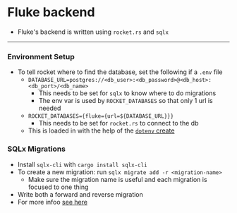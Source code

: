 # Fluke backend
- Fluke's backend is written using `rocket.rs` and `sqlx`

***

### Environment Setup
- To tell rocket where to find the database, set the following if a `.env` file
  - `DATABASE_URL=postgres://<db_user>:<db_password>@<db_host>:<db_port>/<db_name>`
    - This needs to be set for `sqlx` to know where to do migrations
    - The env var is used by `ROCKET_DATABASES` so that only 1 url is needed
  - `ROCKET_DATABASES={fluke={url=${DATABASE_URL}}}`
    - This needs to be set for `rocket.rs` to connect to the db
  - This is loaded in with the help of the [`dotenv` create](https://docs.rs/dotenv/0.15.0/dotenv/fn.dotenv.html)

### SQLx Migrations
- Install `sqlx-cli` with `cargo install sqlx-cli`
- To create a new migration: run `sqlx migrate add -r <migration-name>`
  - Make sure the migration name is useful and each migration is focused to one thing
- Write both a forward and reverse migration
- For more infoo [see here](https://crates.io/crates/sqlx-cli)